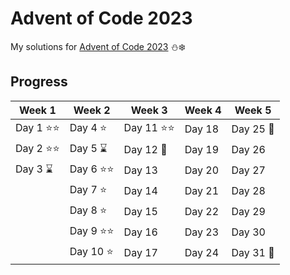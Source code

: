 # Advent of Code 2023
My solutions for [Advent of Code 2023](https://adventofcode.com/2023/about) :snowman::snowflake: 	

## Progress

| Week 1             | Week 2              | Week 3              | Week 4              | Week 5              | 
| ------------------ | ------------------- | ------------------- | ------------------- | ------------------- |
| Day 1 :star::star: | Day 4 :star:        | Day 11 :star::star: | Day 18              | Day 25 :christmas_tree: |
| Day 2 :star::star: | Day 5 :hourglass:   | Day 12 :date:       | Day 19              | Day 26              |
| Day 3 :hourglass:  | Day 6 :star::star:  | Day 13              | Day 20              | Day 27              |
|                    | Day 7 :star:        | Day 14              | Day 21              | Day 28              |
|                    | Day 8 :star:        | Day 15              | Day 22              | Day 29              |
|                    | Day 9 :star::star:  | Day 16              | Day 23              | Day 30              |
|                    | Day 10 :star:       | Day 17              | Day 24              | Day 31 :confetti_ball: 
